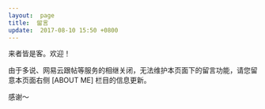 ```yaml
---
layout:  page
title:  留言
update:  2017-08-10 15:50 +0800
---
```


来者皆是客。欢迎！

由于多说、网易云跟帖等服务的相继关闭，无法维护本页面下的留言功能，请您留意本页面右侧 [ABOUT ME] 栏目的信息更新。

感谢～

